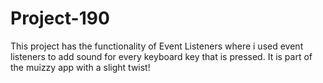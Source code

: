 # Project-190
This project has the functionality of Event Listeners where i used event listeners to add sound for every keyboard key that is pressed.
It is part of the muizzy app with a slight twist!
